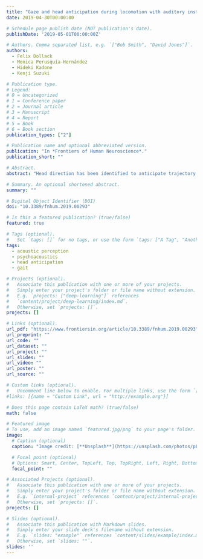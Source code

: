 ```yaml
---
title: "Gaze and head anticipation during locomotion with auditory instruction in the presence and absence of visual input"
date: 2019-04-30T00:00:00

# Schedule page publish date (NOT publication's date).
publishDate: '2019-05-01T00:00:00Z'

# Authors. Comma separated list, e.g. `["Bob Smith", "David Jones"]`.
authors:
  - Felix Dollack
  - Monica Perusquía-Hernández
  - Hideki Kadone
  - Kenji Suzuki

# Publication type.
# Legend:
# 0 = Uncategorized
# 1 = Conference paper
# 2 = Journal article
# 3 = Manuscript
# 4 = Report
# 5 = Book
# 6 = Book section
publication_types: ["2"]

# Publication name and optional abbreviated version.
publication: "In *Frontiers of Human Neuroscience*."
publication_short: ""

# Abstract.
abstract: "Head direction has been identified to anticipate trajectory direction during human locomotion. Head anticipation has also been shown to persist in darkness. Arguably, the purpose for this anticipatory behavior is related to motor control and trajectory planning, independently of the visual condition. This implies that anticipation remains in the absence of visual input. However, experiments so far have only explored this phenomenon with visual instructions which intrinsically primes a visual representation to follow. The primary objective of this study is to describe head anticipation in auditory instructed locomotion, in the presence and absence of visual input. Auditory instructed locomotion trajectories were performed in two visual conditions: eyes open and eyes closed. First, 10 sighted participants localized static sound sources to ensure they could understand the sound cues provided. Afterwards, they listened to a moving sound source while actively following it. Later, participants were asked to reproduce the trajectory of the moving sound source without sound. Anticipatory head behavior was observed during trajectory reproduction in both eyes open and closed conditions. The results suggest that head anticipation is related to motor anticipation rather than mental simulation of the trajectory."

# Summary. An optional shortened abstract.
summary: ""

# Digital Object Identifier (DOI)
doi: "10.3389/fnhum.2019.00293"

# Is this a featured publication? (true/false)
featured: true

# Tags (optional).
#   Set `tags: []` for no tags, or use the form `tags: ["A Tag", "Another Tag"]` for one or more tags.
tags:
  - acoustic perception
  - psychoacoustics
  - head anticipation
  - gait

# Projects (optional).
#   Associate this publication with one or more of your projects.
#   Simply enter your project's folder or file name without extension.
#   E.g. `projects: ["deep-learning"]` references
#   `content/project/deep-learning/index.md`.
#   Otherwise, set `projects: []`.
projects: []

# Links (optional).
url_pdf: "https://www.frontiersin.org/article/10.3389/fnhum.2019.00293"
url_preprint: ""
url_code: ""
url_dataset: ""
url_project: ""
url_slides: ""
url_video: ""
url_poster: ""
url_source: ""

# Custom links (optional).
#   Uncomment line below to enable. For multiple links, use the form `[{...}, {...}, {...}]`.
#links: [{name = "Custom Link", url = "http://example.org"}]

# Does this page contain LaTeX math? (true/false)
math: false

# Featured image
# To use, add an image named `featured.jpg/png` to your page's folder.
image:
  # Caption (optional)
  caption: "Image credit: [**Unsplash**](https://unsplash.com/photos/pLCdAaMFLTE)"

  # Focal point (optional)
  # Options: Smart, Center, TopLeft, Top, TopRight, Left, Right, BottomLeft, Bottom, BottomRight
  focal_point: ""

# Associated Projects (optional).
#   Associate this publication with one or more of your projects.
#   Simply enter your project's folder or file name without extension.
#   E.g. `internal-project` references `content/project/internal-project/index.md`.
#   Otherwise, set `projects: []`.
projects: []

# Slides (optional).
#   Associate this publication with Markdown slides.
#   Simply enter your slide deck's filename without extension.
#   E.g. `slides: "example"` references `content/slides/example/index.md`.
#   Otherwise, set `slides: ""`.
slides: ''
---
```

